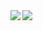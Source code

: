 <a href="https://github.com/Hina1008/github-readme-stats">
  <img align="left" src="https://github-readme-stats.vercel.app/api?username=Hina1008&count_private=true&show_icons=true&theme=vue-dark" />
</a>
<a href="https://github.com/Hina1008/github-readme-stats">
  <img align="left" src="https://github-readme-stats.vercel.app/api/top-langs/?username=Hina1008&theme=vue-dark&show_icons=true&layout=compact" />
</a>


<!--
**Hina1008/Hina1008** is a ✨ _special_ ✨ repository because its `README.md` (this file) appears on your GitHub profile.

Here are some ideas to get you started:

- 🔭 I’m currently working on ...
- 🌱 I’m currently learning ...
- 👯 I’m looking to collaborate on ...
- 🤔 I’m looking for help with ...
- 💬 Ask me about ...
- 📫 How to reach me: ...
- 😄 Pronouns: ...
- ⚡ Fun fact: ...
-->

